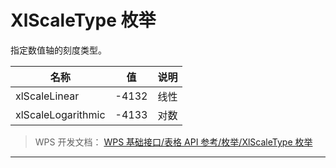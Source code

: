 # XlScaleType 枚举

指定数值轴的刻度类型。

| 名称               | 值    | 说明 |
|--------------------|-------|------|
| xlScaleLinear      | -4132 | 线性 |
| xlScaleLogarithmic | -4133 | 对数 |

> WPS 开发文档： [WPS 基础接口/表格 API 参考/枚举/XlScaleType 枚举](https://qn.cache.wpscdn.cn/encs/doc/office_v19/topics/WPS%20%E5%9F%BA%E7%A1%80%E6%8E%A5%E5%8F%A3/%E8%A1%A8%E6%A0%BC%20API%20%E5%8F%82%E8%80%83/%E6%9E%9A%E4%B8%BE/XlScaleType%20%E6%9E%9A%E4%B8%BE.html)

------------------------------------------------------------------------
